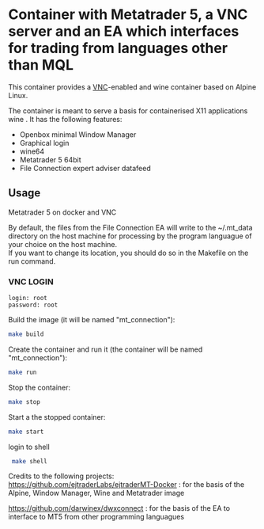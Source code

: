 # Container with Metatrader 5, a VNC server and an EA which interfaces for trading from languages other than MQL


This container provides a [VNC](https://en.wikipedia.org/wiki/Virtual_Network_Computing)-enabled and wine container based on Alpine Linux.

The container is meant to serve a basis for containerised X11 applications wine . It has the following features:

- Openbox minimal Window Manager
- Graphical login
- wine64
- Metatrader 5 64bit
- File Connection expert adviser datafeed

## Usage

Metatrader 5 on docker and VNC

By default, the files from the File Connection EA will write to the ~/.mt_data directory on the host machine for processing by the program languague of your choice on the host machine.  
If you want to change its location, you should do so in the Makefile on the run command.

### VNC LOGIN

```
login: root
password: root
```

Build the image (it will be named "mt_connection"):
```bash
make build
````
Create the container and run it (the container will be named "mt_connection"):

```bash
make run
```
Stop the container:
```bash
make stop
```
Start a the stopped container:
```bash
make start
```


login to shell

```bash
 make shell
```

Credits to the following projects:
https://github.com/ejtraderLabs/ejtraderMT-Docker : for the basis of the Alpine, Window Manager, Wine and Metatrader image  

https://github.com/darwinex/dwxconnect : for the basis of the EA to interface to MT5 from other programming languagues
